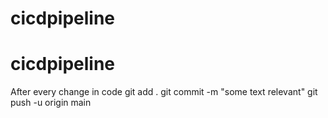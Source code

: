 # cicdpipeline
# cicdpipeline
After every change in code 
git add .
git commit -m "some text relevant"
git push -u origin main
